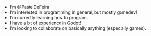 - I’m @PastelDeFeira
- I’m interested in programming in general, but mostly gamedev!
- I’m currently learning how to program.
- I have a bit of experience in Godot!
- I’m looking to collaborate on basically anything (especially games).

